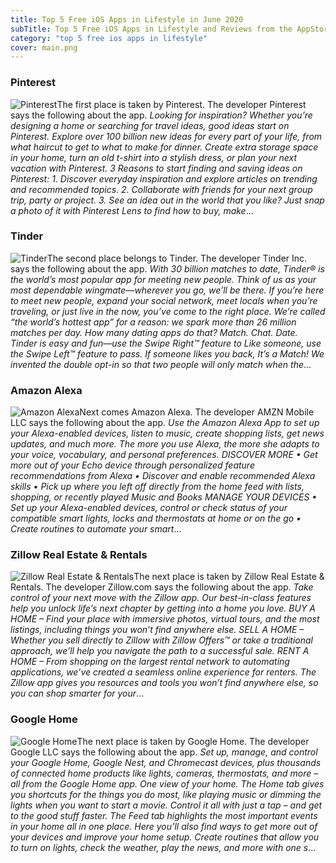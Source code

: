 ```yaml
---
title: Top 5 Free iOS Apps in Lifestyle in June 2020
subTitle: Top 5 Free iOS Apps in Lifestyle and Reviews from the AppStore in June 2020.
category: "top 5 free ios apps in lifestyle"
cover: main.png
---
```


### Pinterest

![Pinterest](https://is1-ssl.mzstatic.com/image/thumb/Purple123/v4/f0/c0/d8/f0c0d845-7887-e124-00ce-1d73496e39f2/AppIcon-0-1x_U007emarketing-0-6-0-0-0-85-220.png/100x100bb.png)The first place is taken by Pinterest. The developer Pinterest says the following about the app. _Looking for inspiration? Whether you’re designing a home or searching for travel ideas, good ideas start on Pinterest.  Explore over 100 billion new ideas for every part of your life, from what haircut to get to what to make for dinner. Create extra storage space in your home, turn an old t-shirt into a stylish dress, or plan your next vacation with Pinterest.  3 Reasons to start finding and saving ideas on Pinterest:  1. Discover everyday inspiration and explore articles on trending and recommended topics. 2. Collaborate with friends for your next group trip, party or project. 3. See an idea out in the world that you like? Just snap a photo of it with Pinterest Lens to find how to buy, make_...

### Tinder

![Tinder](https://is1-ssl.mzstatic.com/image/thumb/Purple123/v4/27/11/28/27112846-9d92-8fe4-d8a6-e427cb6a040a/AppIcon-1x_U007emarketing-0-7-0-0-85-220.png/100x100bb.png)The second place belongs to Tinder. The developer Tinder Inc. says the following about the app. _With 30 billion matches to date, Tinder® is the world’s most popular app for meeting new people. Think of us as your most dependable wingmate—wherever you go, we’ll be there. If you’re here to meet new people, expand your social network, meet locals when you’re traveling, or just live in the now, you’ve come to the right place. We’re called “the world’s hottest app” for a reason: we spark more than 26 million matches per day. How many dating apps do that?  Match. Chat. Date. Tinder is easy and fun—use the Swipe Right™ feature to Like someone, use the Swipe Left™ feature to pass. If someone likes you back, It’s a Match! We invented the double opt-in so that two people will only match when the_...

### Amazon Alexa

![Amazon Alexa](https://is3-ssl.mzstatic.com/image/thumb/Purple113/v4/0b/4e/94/0b4e942c-6355-c3a7-8b24-c1c260127683/AppIcon-0-0-1x_U007emarketing-0-0-0-7-0-0-sRGB-0-0-0-GLES2_U002c0-512MB-85-220-0-0.png/100x100bb.png)Next comes Amazon Alexa. The developer AMZN Mobile LLC says the following about the app. _Use the Amazon Alexa App to set up your Alexa-enabled devices, listen to music, create shopping lists, get news updates, and much more. The more you use Alexa, the more she adapts to your voice, vocabulary, and personal preferences.   DISCOVER MORE • Get more out of your Echo device through personalized feature recommendations from Alexa • Discover and enable recommended Alexa skills • Pick up where you left off directly from the home feed with lists, shopping, or recently played Music and Books  MANAGE YOUR DEVICES • Set up your Alexa-enabled devices, control or check status of your compatible smart lights, locks and thermostats at home or on the go • Create routines to automate your smart_...

### Zillow Real Estate & Rentals

![Zillow Real Estate & Rentals](https://is4-ssl.mzstatic.com/image/thumb/Purple123/v4/a0/41/dc/a041dcbb-1f64-61f5-c3e4-117dacb71458/AppIcon-0-0-1x_U007emarketing-0-0-0-6-0-0-sRGB-0-0-0-GLES2_U002c0-512MB-85-220-0-0.png/100x100bb.png)The next place is taken by Zillow Real Estate & Rentals. The developer Zillow.com says the following about the app. _Take control of your next move with the Zillow app. Our best-in-class features help you unlock life’s next chapter by getting into a home you love.    BUY A HOME – Find your place with immersive photos, virtual tours, and the most listings, including things you won’t find anywhere else.   SELL A HOME – Whether you sell directly to Zillow with Zillow Offers™ or take a traditional approach, we’ll help you navigate the path to a successful sale.   RENT A HOME – From shopping on the largest rental network to automating applications, we’ve created a seamless online experience for renters.   The Zillow app gives you resources and tools you won’t find anywhere else, so you can shop smarter for your_...

### Google Home

![Google Home](https://is3-ssl.mzstatic.com/image/thumb/Purple113/v4/2e/98/5b/2e985b7b-9d17-6f87-1f80-ece88737accf/contsched.npxrxkck.png/100x100bb.png)The next place is taken by Google Home. The developer Google LLC says the following about the app. _Set up, manage, and control your Google Home, Google Nest, and Chromecast devices, plus thousands of connected home products like lights, cameras, thermostats, and more – all from the Google Home app.  One view of your home.  The Home tab gives you shortcuts for the things you do most, like playing music or dimming the lights when you want to start a movie. Control it all with just a tap – and get to the good stuff faster. The Feed tab highlights the most important events in your home all in one place. Here you’ll also find ways to get more out of your devices and improve your home setup.  Create routines that allow you to turn on lights, check the weather, play the news, and more with one s_...

